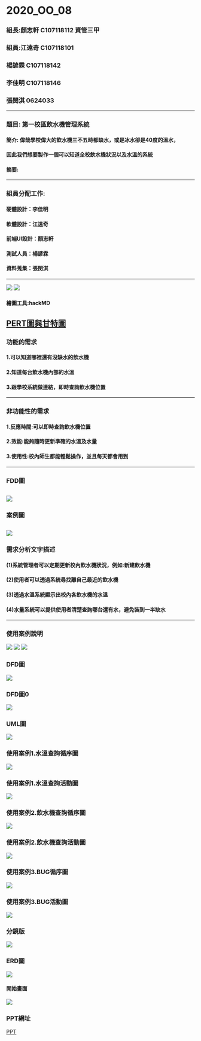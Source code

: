 # 2020_OO_08
### 組長:顏志軒 C107118112 資管三甲
### 組員:江遠奇 C107118101
###      楊諺霖 C107118142
###      李佳明 C107118146
###      張閔淇 0624033
---
### 題目: 第一校區飲水機管理系統
#### 簡介: 偉哉學校偉大的飲水機三不五時都缺水，或是冰水卻是40度的溫水，
#### 因此我們想要製作一個可以知道全校飲水機狀況以及水溫的系統
#### 摘要:
---
### 組員分配工作:
#### 硬體設計：李佳明
#### 軟體設計：江遠奇
#### 前端UI設計：顏志軒
#### 測試人員：楊諺霖
#### 資料蒐集：張閔淇
---
![](gantt.PNG)
![](pert.PNG)

#### 繪圖工具:hackMD
[PERT圖與甘特圖](https://hackmd.io/z_OxTWhSTg6-67fiiB-2-g)
---

### 功能的需求
#### 1.可以知道哪裡還有沒缺水的飲水機
#### 2.知道每台飲水機內部的水溫
#### 3.跟學校系統做連結，即時查詢飲水機位置
---

### 非功能性的需求
#### 1.反應時間:可以即時查詢飲水機位置
#### 2.效能:能夠隨時更新準確的水溫及水量
#### 3.使用性:校內師生都能輕鬆操作，並且每天都會用到
---

### FDD圖
![](FDD.JPG)
---
### 案例圖
![](OO案例圖.png)
---
### 需求分析文字描述
#### (1)系統管理者可以定期更新校內飲水機狀況，例如:新建飲水機
#### (2)使用者可以透過系統尋找離自己最近的飲水機
#### (3)透過水溫系統顯示出校內各飲水機的水溫
#### (4)水量系統可以提供使用者清楚查詢哪台還有水，避免裝到一半缺水
---

### 使用案例說明
![](使用案例說明1.JPG)
![](使用案例說明2.JPG)
![](使用案例說明3.JPG)

### DFD圖
![](DFD.JPG)

### DFD圖0
![](圖0.JPG)

### UML圖
![](UML圖.jpg)


### 使用案例1.水溫查詢循序圖
![](水溫查詢循序圖.jpg)

### 使用案例1.水溫查詢活動圖
![](水溫查詢活動圖.jpg)

### 使用案例2.飲水機查詢循序圖
![](飲水機查詢循序圖.jpg)

### 使用案例2.飲水機查詢活動圖
![](飲水機查詢活動圖.jpg)

### 使用案例3.BUG循序圖
![](BUG循序圖.jpg)

### 使用案例3.BUG活動圖
![](BUG活動圖.jpg)

### 分鏡版
![](分鏡1.JPG)

### ERD圖
![](ERD圖.png)

#### 開始畫面

![](分鏡2.JPG)

### PPT網址
[PPT](https://docs.google.com/presentation/d/1lBmpQdQpN_yoYETQPnSt4tYFZ5lmPZsUvWeHR2e2piI/edit?usp=sharing)








